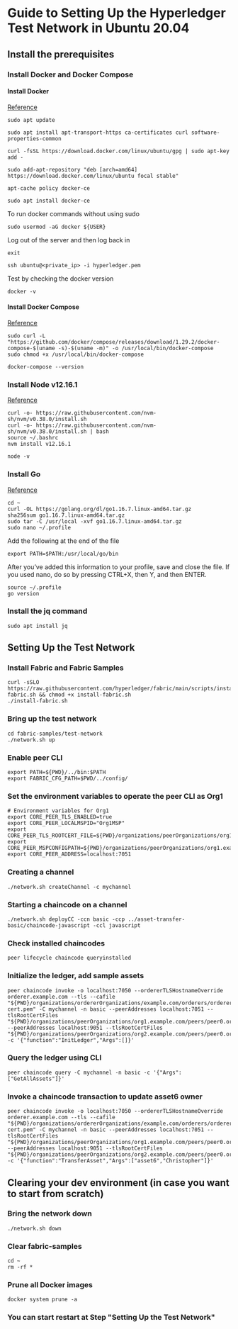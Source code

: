 # Guide to Setting Up the Hyperledger Test Network in Ubuntu 20.04

## Install the prerequisites

### Install Docker and Docker Compose

#### Install Docker
[Reference](https://www.digitalocean.com/community/tutorials/how-to-install-and-use-docker-on-ubuntu-20-04)
```
sudo apt update
```
```
sudo apt install apt-transport-https ca-certificates curl software-properties-common
```
```
curl -fsSL https://download.docker.com/linux/ubuntu/gpg | sudo apt-key add -
```
```
sudo add-apt-repository "deb [arch=amd64] https://download.docker.com/linux/ubuntu focal stable"
```
```
apt-cache policy docker-ce
```
```
sudo apt install docker-ce
```

To run docker commands without using sudo
```
sudo usermod -aG docker ${USER}
```

Log out of the server and then log back in
```
exit
```
```
ssh ubuntu@<private_ip> -i hyperledger.pem
```

Test by checking the docker version  
```
docker -v
```

#### Install Docker Compose
[Reference](https://www.digitalocean.com/community/tutorials/how-to-install-and-use-docker-compose-on-ubuntu-20-04)
```
sudo curl -L "https://github.com/docker/compose/releases/download/1.29.2/docker-compose-$(uname -s)-$(uname -m)" -o /usr/local/bin/docker-compose
sudo chmod +x /usr/local/bin/docker-compose
```
```
docker-compose --version
```

### Install Node v12.16.1
[Reference](https://www.digitalocean.com/community/tutorials/how-to-install-node-js-on-ubuntu-20-04)
```
curl -o- https://raw.githubusercontent.com/nvm-sh/nvm/v0.38.0/install.sh
curl -o- https://raw.githubusercontent.com/nvm-sh/nvm/v0.38.0/install.sh | bash
source ~/.bashrc
nvm install v12.16.1
```
```
node -v
```

### Install Go
[Reference](https://www.digitalocean.com/community/tutorials/how-to-install-go-on-ubuntu-20-04)
```
cd ~
curl -OL https://golang.org/dl/go1.16.7.linux-amd64.tar.gz
sha256sum go1.16.7.linux-amd64.tar.gz
sudo tar -C /usr/local -xvf go1.16.7.linux-amd64.tar.gz
sudo nano ~/.profile
```

Add the following at the end of the file
```
export PATH=$PATH:/usr/local/go/bin
```

After you’ve added this information to your profile, save and close the file. If you used nano, do so by pressing CTRL+X, then Y, and then ENTER.
```
source ~/.profile
go version
```

### Install the jq command
```
sudo apt install jq
```

## Setting Up the Test Network

### Install Fabric and Fabric Samples
```
curl -sSLO https://raw.githubusercontent.com/hyperledger/fabric/main/scripts/install-fabric.sh && chmod +x install-fabric.sh
./install-fabric.sh
```

### Bring up the test network
```
cd fabric-samples/test-network
./network.sh up
```

### Enable peer CLI
```
export PATH=${PWD}/../bin:$PATH
export FABRIC_CFG_PATH=$PWD/../config/
```

### Set the environment variables to operate the peer CLI as Org1
```
# Environment variables for Org1
export CORE_PEER_TLS_ENABLED=true
export CORE_PEER_LOCALMSPID="Org1MSP"
export CORE_PEER_TLS_ROOTCERT_FILE=${PWD}/organizations/peerOrganizations/org1.example.com/peers/peer0.org1.example.com/tls/ca.crt
export CORE_PEER_MSPCONFIGPATH=${PWD}/organizations/peerOrganizations/org1.example.com/users/Admin@org1.example.com/msp
export CORE_PEER_ADDRESS=localhost:7051
```

### Creating a channel
```
./network.sh createChannel -c mychannel
```

### Starting a chaincode on a channel
```
./network.sh deployCC -ccn basic -ccp ../asset-transfer-basic/chaincode-javascript -ccl javascript
```

### Check installed chaincodes
```
peer lifecycle chaincode queryinstalled
```

### Initialize the ledger, add sample assets
```
peer chaincode invoke -o localhost:7050 --ordererTLSHostnameOverride orderer.example.com --tls --cafile "${PWD}/organizations/ordererOrganizations/example.com/orderers/orderer.example.com/msp/tlscacerts/tlsca.example.com-cert.pem" -C mychannel -n basic --peerAddresses localhost:7051 --tlsRootCertFiles "${PWD}/organizations/peerOrganizations/org1.example.com/peers/peer0.org1.example.com/tls/ca.crt" --peerAddresses localhost:9051 --tlsRootCertFiles "${PWD}/organizations/peerOrganizations/org2.example.com/peers/peer0.org2.example.com/tls/ca.crt" -c '{"function":"InitLedger","Args":[]}'
```

### Query the ledger using CLI
```
peer chaincode query -C mychannel -n basic -c '{"Args":["GetAllAssets"]}'
```

### Invoke a chaincode transaction to update asset6 owner
```
peer chaincode invoke -o localhost:7050 --ordererTLSHostnameOverride orderer.example.com --tls --cafile "${PWD}/organizations/ordererOrganizations/example.com/orderers/orderer.example.com/msp/tlscacerts/tlsca.example.com-cert.pem" -C mychannel -n basic --peerAddresses localhost:7051 --tlsRootCertFiles "${PWD}/organizations/peerOrganizations/org1.example.com/peers/peer0.org1.example.com/tls/ca.crt" --peerAddresses localhost:9051 --tlsRootCertFiles "${PWD}/organizations/peerOrganizations/org2.example.com/peers/peer0.org2.example.com/tls/ca.crt" -c '{"function":"TransferAsset","Args":["asset6","Christopher"]}'
```

## Clearing your dev environment (in case you want to start from scratch)

### Bring the network down
```
./network.sh down
```

### Clear fabric-samples
```
cd ~
rm -rf *
```

### Prune all Docker images
```
docker system prune -a
```

### You can start restart at Step "Setting Up the Test Network"
